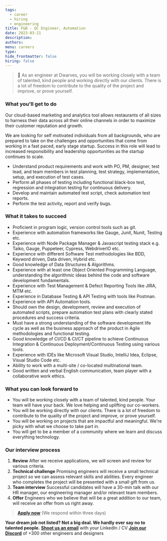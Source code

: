 ```yaml
---
tags:
  - career
  - hiring
  - engineering
title: F&B - QC Engineer, Automation
date: 2023-03-21
description:
authors:
menu: careers
type:
hide_frontmatter: false
hiring: false
---
```

> 🤝 As an engineer at Dwarves, you will be working closely with a team of talented, kind people and working directly with our clients. There is a lot of freedom to contribute to the quality of the project and improve, or prove yourself.

### What you'll get to do
Our cloud-based marketing and analytics tool allows restaurants of all sizes to harness their data across all their online channels in order to maximize their customer reputation and growth.

We are looking for self motivated individuals from all backgrounds, who are prepared to take on the challenges and opportunities that come from working in a fast paced, early stage startup. Success in this role will lead to increased responsibility and leadership opportunities as the startup continues to scale.

- Understand product requirements and work with PO, PM, designer, test lead, and team members in test planning, test strategy, implementation, setup, and execution of test cases.
- Perform all phases of testing including functional black-box test, regression and integration testing for continuous delivery.
- Develop and maintain automated test script, check automation test reports.
- Perform the test activity, report and verify bugs.

### What it takes to succeed
- Proficient in program logic, version control tools such as git.
- Experience with automation frameworks like Gauge, Junit, Nunit, Testing etc.
- Experience with Node Package Manager & Javascript testing stack e.g. Taiko, Gauge, Puppeteer, Cypress, WebdriverIO etc.
- Experience with different Software Test methodologies like BDD, Keyword driven, Data driven, Hybrid etc.
- Good knowledge of Data Structures & Algorithms.
- Experience with at least one Object Oriented Programming Language, understanding the algorithmic ideas behind the code and software development fundamentals.
- Experience with Test Management & Defect Reporting Tools like JIRA, MTM etc.
- Experience in Database Testing & API Testing with tools like Postman.
- Experience with API Automation tools.
- Should own the design, development, review and execution of automated scripts, prepare automation test plans with clearly stated procedures and success criteria.
- Must have a strong understanding of the software development life cycle as well as the business approach of the product in Agile methodologies and functional testing.
- Good knowledge of CI/CD & CI/CT pipeline to achieve Continuous Integration & Continuous Deployment/Continuous Testing using various tools.
- Experience with IDEs like Microsoft Visual Studio, IntelliJ Idea, Eclipse, Visual Studio Code etc.
- Ability to work with a multi-site / co-located multinational team.
- Good written and verbal English communication, team player with a collaborative work ethics.

### What you can look forward to
- You will be working closely with a team of talented, kind people. Your team will have your back. We love helping and uplifting our co-workers.
- You will be working directly with our clients. There is a lot of freedom to contribute to the quality of the project and improve, or prove yourself.
- You will be working on projects that are impactful and meaningful. We're picky with what we choose to take part in.
- You will get to be a member of a community where we learn and discuss everything technology.

### Our interview process
1. **Review**
After we receive applications, we will screen and review for various criteria.
2. **Technical challenge**
Promising engineers will receive a small technical project so we can assess relevant skills and abilities. Every engineer who completes the project will be presented with a small gift from us.
3. **Team interview**
Successful candidates will have a 30-min talk with our HR manager, our engineering manager and/or relevant team members.
4. **Offer**
Engineers who we believe that will be a great addition to our team, will receive an offer from us right away.

> **[Apply now](mailto:spawn@d.foundation)** (We respond within three days)

**Your dream job not listed? Not a big deal. We hardly ever say no to talented people.**
[**Shoot us an email**](mailto:spawn@dwarvesv.com) with your LinkedIn / CV
[**Join our Discord**](https://discord.gg/dwarvesv) of +300 other engineers and designers